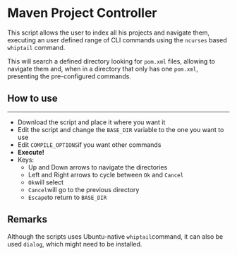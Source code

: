 # Maven Project Controller

This script allows the user to index all his projects and navigate them, executing an user defined range of CLI commands using the `ncurses` based `whiptail` command.

This will search a defined directory looking for `pom.xml` files, allowing to navigate them and, when in a directory that only has one `pom.xml`, presenting the pre-configured commands.

## How to use
-------------
* Download the script and place it where you want it
* Edit the script and change the `BASE_DIR` variable to the one you want to use
* Edit `COMPILE_OPTIONS`if you want other commands
* **Execute!**
* Keys:
	* Up and Down arrows to navigate the directories
	* Left and Right arrows to cycle between `Ok` and `Cancel`
	* `Ok`will select
	* `Cancel`will go to the previous directory
	* `Escape`to return to `BASE_DIR`

## Remarks
Although the scripts uses Ubuntu-native `whiptail`command, it can also be used `dialog`, which might need to be installed. 
